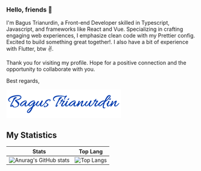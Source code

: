 ### Hello, friends 👋

I'm Bagus Trianurdin, a Front-end Developer skilled in Typescript, Javascript, and frameworks like React and Vue. Specializing in crafting engaging web experiences, I emphasize clean code with my Prettier config. Excited to build something great together!. I also have a bit of experience with Flutter, btw ✌️.

Thank you for visiting my profile. Hope for a positive connection and the opportunity to collaborate with you.

Best regards,

![signature](https://raw.githubusercontent.com/btrianurdin/btrianurdin/main/signature%20(2).png)

## My Statistics

| Stats | Top Lang |
| ----- | -------- |
| ![Anurag's GitHub stats](https://github-readme-stats.vercel.app/api?username=btrianurdin&show_icons=true&theme=radical) | ![Top Langs](https://github-readme-stats.vercel.app/api/top-langs/?username=btrianurdin&size_weight=0.5&count_weight=0.5&layout=compact) |
<!--
**btrianurdin/btrianurdin** is a ✨ _special_ ✨ repository because its `README.md` (this file) appears on your GitHub profile.

Here are some ideas to get you started:

- 🔭 I’m currently working on ...
- 🌱 I’m currently learning ...
- 👯 I’m looking to collaborate on ...
- 🤔 I’m looking for help with ...
- 💬 Ask me about ...
- 📫 How to reach me: ...
- 😄 Pronouns: ...
- ⚡ Fun fact: ...
-->
